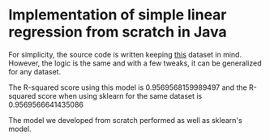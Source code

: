 # Implementation of simple linear regression from scratch in Java

For simplicity, the source code is written keeping [this](https://www.kaggle.com/datasets/rohankayan/years-of-experience-and-salary-dataset) dataset in mind. However, the logic is the same and with a few tweaks, it can be generalized for any dataset.

The R-squared score using this model is 0.9569568159989497 and the R-squared score when using sklearn for the same dataset is 0.9569566641435086

The model we developed from scratch performed as well as sklearn's model.

